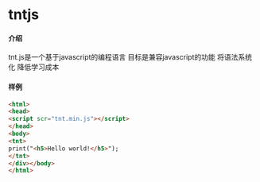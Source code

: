 # tntjs

#### 介绍
tnt.js是一个基于javascript的编程语言 目标是兼容javascript的功能 将语法系统化 降低学习成本

#### 样例

```html
<html>
<head>
<script scr="tnt.min.js"></script>
</head>
<body>
<tnt>
print("<h5>Hello world!</h5>");
</tnt>
</div></body>
</html>
```
